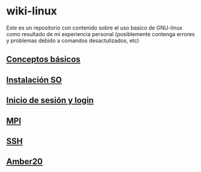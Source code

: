 # wiki-linux

Este es un repositorio con contenido sobre el uso basico de GNU-linux como resultado de mi experiencia personal (posiblemente contenga errores y problemas debido a comandos desactulizados, etc)

## [Conceptos básicos](conceptos_basicos.md)

## [Instalación SO](install.md)

## [Inicio de sesión y login](inicio.md)

## [MPI](mpi.md)

## [SSH](ssh.md)

## [Amber20](amber20.md)
